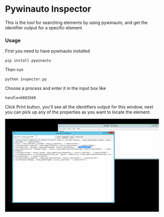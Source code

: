 # Pywinauto Inspector

This is the tool for searching elements by using pywinauto, and get the identifier output for a specific element

### Usage

First you need to have pywinauto installed

	pip install pywinauto

Then run

	python inspector.py

Choose a process and enter it in the input box like

	handle=6883560
	
Click Print button, you'll see all the identifiers output for this window, next you can pick up any of the properties as you want to locate the element.


![Sample Record](https://github.com/ariyuan/pywinauto_inspector/blob/master/doc/Sample.gif)

